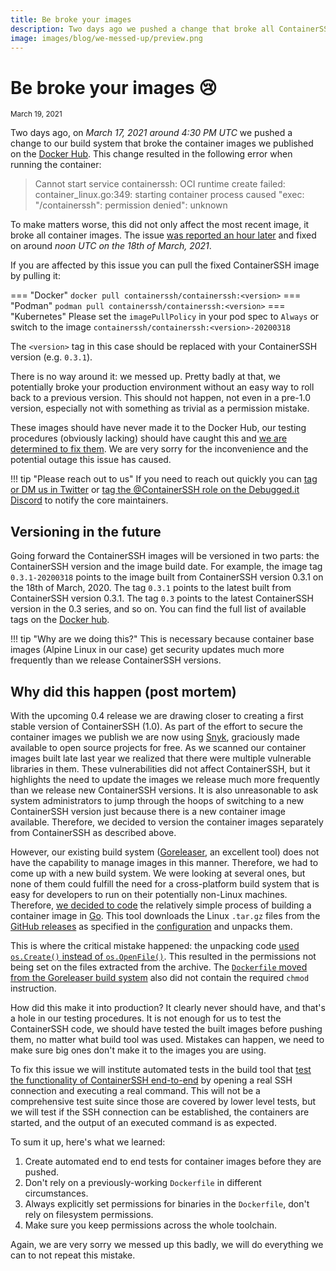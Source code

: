 ```yaml
---
title: Be broke your images
description: Two days ago we pushed a change that broke all ContainerSSH container images on the Docker hub.
image: images/blog/we-messed-up/preview.png
---
```


# Be broke your images 😢
<div class="blog-meta"><small>March 19, 2021</small></div>

Two days ago, on *March 17, 2021 around 4:30 PM UTC* we pushed a change to our build system that broke the container images we published on the [Docker Hub](https://hub.docker.com/u/containerssh/). This change resulted in the following error when running the container:

> Cannot start service containerssh: OCI runtime create failed: container_linux.go:349: starting container process caused "exec: \"/containerssh\": permission denied": unknown

To make matters worse, this did not only affect the most recent image, it broke all container images. The issue [was reported an hour later](https://github.com/ContainerSSH/ContainerSSH/issues/146) and fixed on around *noon UTC on the 18th of March, 2021*.

If you are affected by this issue you can pull the fixed ContainerSSH image by pulling it:

=== "Docker"
    ```
    docker pull containerssh/containerssh:<version>
    ```
=== "Podman"
    ```
    podman pull containerssh/containerssh:<version>
    ```
=== "Kubernetes"
    Please set the `imagePullPolicy` in your pod spec to `Always` or switch to the image `containerssh/containerssh:<version>-20200318`

The `<version>` tag in this case should be replaced with your ContainerSSH version (e.g. `0.3.1`).

There is no way around it: we messed up. Pretty badly at that, we potentially broke your production environment without an easy way to roll back to a previous version. This should not happen, not even in a pre-1.0 version, especially not with something as trivial as a permission mistake.

These images should have never made it to the Docker Hub, our testing procedures (obviously lacking) should have caught this and [we are determined to fix them](https://github.com/ContainerSSH/images/issues/1). We are very sorry for the inconvenience and the potential outage this issue has caused.

!!! tip "Please reach out to us"
    If you need to reach out quickly you can [tag or DM us in Twitter](https://twitter.com/ContainerSSH) or [tag the @ContainerSSH role on the Debugged.it Discord](https://discord.gg/CFMMqwS) to notify the core maintainers.

## Versioning in the future

Going forward the ContainerSSH images will be versioned in two parts: the ContainerSSH version and the image build date. For example, the image tag `0.3.1-20200318` points to the image built from ContainerSSH version 0.3.1 on the 18th of March, 2020. The tag `0.3.1` points to the latest built from ContainerSSH version 0.3.1. The tag `0.3` points to the latest ContainerSSH version in the 0.3 series, and so on. You can find the full list of available tags on the [Docker hub](https://hub.docker.com/r/containerssh/containerssh/tags).

!!! tip "Why are we doing this?"
    This is necessary because container base images (Alpine Linux in our case) get security updates much more frequently than we release ContainerSSH versions.

## Why did this happen (post mortem)

With the upcoming 0.4 release we are drawing closer to creating a first stable version of ContainerSSH (1.0). As part of the effort to secure the container images we publish we are now using [Snyk](https://snyk.io/), graciously made available to open source projects for free. As we scanned our container images built late last year we realized that there were multiple vulnerable libraries in them. These vulnerabilities did not affect ContainerSSH, but it highlights the need to update the images we release much more frequently than we release new ContainerSSH versions. It is also unreasonable to ask system administrators to jump through the hoops of switching to a new ContainerSSH version just because there is a new container image available. Therefore, we decided to version the container images separately from ContainerSSH as described above.

However, our existing build system ([Goreleaser](https://goreleaser.com/), an excellent tool) does not have the capability to manage images in this manner. Therefore, we had to come up with a new build system. We were looking at several ones, but none of them could fulfill the need for a cross-platform build system that is easy for developers to run on their potentially non-Linux machines. Therefore, [we decided to code](https://github.com/ContainerSSH/images) the relatively simple process of building a container image in [Go](https://golang.org/). This tool downloads the Linux `.tar.gz` files from the [GitHub releases](https://github.com/ContainerSSH/ContainerSSH/releases) as specified in the [configuration](https://github.com/ContainerSSH/images/blob/3824289b8966f5ff481d2d6ff7bc87e85e0389b1/build.yaml) and unpacks them.

This is where the critical mistake happened: the unpacking code [used `os.Create()` instead of `os.OpenFile()`](https://github.com/ContainerSSH/images/blob/3824289b8966f5ff481d2d6ff7bc87e85e0389b1/build.go#L169). This resulted in the permissions not being set on the files extracted from the archive. The [`Dockerfile` moved from the Goreleaser build system](https://github.com/ContainerSSH/images/blob/c1528274e331254eb6758cefdb467c5d975d09bc/containerssh/Dockerfile) also did not contain the required `chmod` instruction.

How did this make it into production? It clearly never should have, and that's a hole in our testing procedures. It is not enough for us to test the ContainerSSH code, we should have tested the built images before pushing them, no matter what build tool was used. Mistakes can happen, we need to make sure big ones don't make it to the images you are using.

To fix this issue we will institute automated tests in the build tool that [test the functionality of ContainerSSH end-to-end](https://github.com/ContainerSSH/images/issues/1) by opening a real SSH connection and executing a real command. This will not be a comprehensive test suite since those are covered by lower level tests, but we will test if the SSH connection can be established, the containers are started, and the output of an executed command is as expected.

To sum it up, here's what we learned:

1. Create automated end to end tests for container images before they are pushed.
2. Don't rely on a previously-working `Dockerfile` in different circumstances.
3. Always explicitly set permissions for binaries in the `Dockerfile`, don't rely on filesystem permissions.
4. Make sure you keep permissions across the whole toolchain.

Again, we are very sorry we messed up this badly, we will do everything we can to not repeat this mistake.
